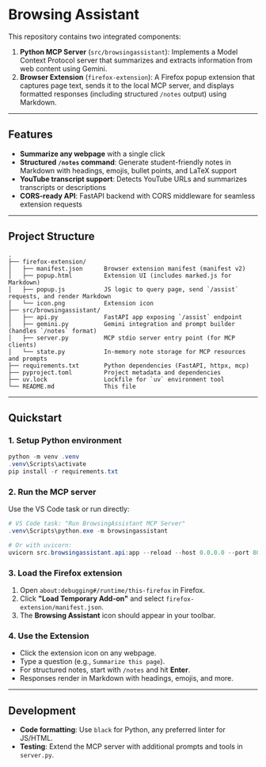 # Browsing Assistant

This repository contains two integrated components:

1. **Python MCP Server** (`src/browsingassistant`): Implements a Model Context Protocol server that summarizes and extracts information from web content using Gemini.
2. **Browser Extension** (`firefox-extension`): A Firefox popup extension that captures page text, sends it to the local MCP server, and displays formatted responses (including structured `/notes` output) using Markdown.

---

## Features

- **Summarize any webpage** with a single click
- **Structured `/notes` command**: Generate student-friendly notes in Markdown with headings, emojis, bullet points, and LaTeX support
- **YouTube transcript support**: Detects YouTube URLs and summarizes transcripts or descriptions
- **CORS-ready API**: FastAPI backend with CORS middleware for seamless extension requests

---

## Project Structure

```
.
├── firefox-extension/
│   ├── manifest.json      Browser extension manifest (manifest v2)
│   ├── popup.html         Extension UI (includes marked.js for Markdown)
│   ├── popup.js           JS logic to query page, send `/assist` requests, and render Markdown
│   └── icon.png           Extension icon
├── src/browsingassistant/
│   ├── api.py             FastAPI app exposing `/assist` endpoint
│   ├── gemini.py          Gemini integration and prompt builder (handles `/notes` format)
│   ├── server.py          MCP stdio server entry point (for MCP clients)
│   └── state.py           In-memory note storage for MCP resources and prompts
├── requirements.txt       Python dependencies (FastAPI, httpx, mcp)
├── pyproject.toml         Project metadata and dependencies
├── uv.lock                Lockfile for `uv` environment tool
└── README.md              This file
```

---

## Quickstart

### 1. Setup Python environment

```powershell
python -m venv .venv
.venv\Scripts\activate
pip install -r requirements.txt
```

### 2. Run the MCP server

Use the VS Code task or run directly:

```powershell
# VS Code task: "Run BrowsingAssistant MCP Server"
.venv\Scripts\python.exe -m browsingassistant

# Or with uvicorn:
uvicorn src.browsingassistant.api:app --reload --host 0.0.0.0 --port 8000
```

### 3. Load the Firefox extension

1. Open `about:debugging#/runtime/this-firefox` in Firefox.
2. Click **"Load Temporary Add-on"** and select `firefox-extension/manifest.json`.
3. The **Browsing Assistant** icon should appear in your toolbar.

### 4. Use the Extension

- Click the extension icon on any webpage.
- Type a question (e.g., `Summarize this page`).
- For structured notes, start with `/notes` and hit **Enter**.
- Responses render in Markdown with headings, emojis, and more.

---

## Development

- **Code formatting**: Use `black` for Python, any preferred linter for JS/HTML.
- **Testing**: Extend the MCP server with additional prompts and tools in `server.py`.